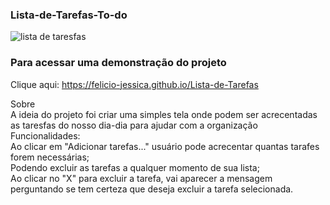 ### Lista-de-Tarefas-To-do<br/>
![lista de taresfas](https://user-images.githubusercontent.com/63489212/235808966-d58ec4c3-da71-45b6-a8a6-4b77789f6b53.png)<br>

### Para acessar uma demonstração do  projeto<br/>
Clique aqui: https://felicio-jessica.github.io/Lista-de-Tarefas<br/>

Sobre<br/>
A ideia do projeto foi criar uma simples tela onde podem ser acrecentadas as taresfas do nosso dia-dia para ajudar com a organização<br/>
Funcionalidades:<br/>
Ao clicar em "Adicionar tarefas..." usuário pode acrecentar quantas tarafes forem necessárias;<br/>
Podendo excluir as tarefas a qualquer momento de sua lista;<br/>
Ao clicar no "X" para excluir a tarefa, vai aparecer a mensagem perguntando se tem certeza que deseja excluir a tarefa selecionada.

